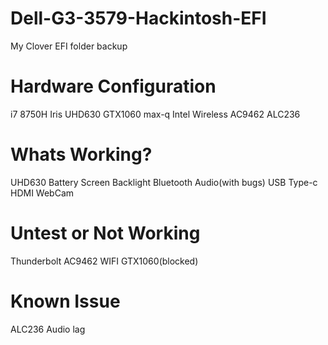 # Dell-G3-3579-Hackintosh-EFI
My Clover EFI folder backup

# Hardware Configuration
i7 8750H
Iris UHD630
GTX1060 max-q
Intel Wireless AC9462
ALC236

# Whats Working?
UHD630
Battery
Screen Backlight
Bluetooth
Audio(with bugs)
USB Type-c HDMI
WebCam

# Untest or Not Working
Thunderbolt
AC9462 WIFI
GTX1060(blocked)

# Known Issue
ALC236 Audio lag
